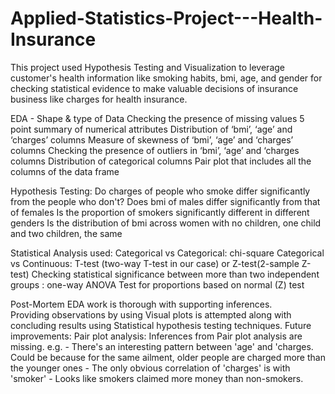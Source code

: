 # Applied-Statistics-Project---Health-Insurance
  This project used Hypothesis Testing and Visualization to leverage customer's health information like smoking habits, bmi, age, and gender for checking statistical evidence to     make valuable decisions of insurance business like charges for health insurance.

EDA - 
  Shape & type of Data
  Checking the presence of missing values
  5 point summary of numerical attributes
  Distribution of ‘bmi’, ‘age’ and ‘charges’ columns
  Measure of skewness of ‘bmi’, ‘age’ and ‘charges’ columns
  Checking the presence of outliers in ‘bmi’, ‘age’ and ‘charges columns
  Distribution of categorical columns
  Pair plot that includes all the columns of the data frame

Hypothesis Testing:
  Do charges of people who smoke differ significantly from the people who don't?
  Does bmi of males differ significantly from that of females
  Is the proportion of smokers significantly different in different genders
  Is the distribution of bmi across women with no children, one child and two children, the same
  
Statistical Analysis used: 
  Categorical vs Categorical: chi-square 
  Categorical vs Continuous: T-test (two-way T-test in our case) or Z-test(2-sample Z-test) 
  Checking statistical significance between more than two independent groups : one-way ANOVA 
  Test for proportions based on normal (Z) test
  
Post-Mortem
  EDA work is thorough with supporting inferences.  
  Providing observations by using Visual plots is attempted along with concluding results using Statistical hypothesis testing techniques. 
  Future improvements:
    Pair plot analysis: Inferences from Pair plot analysis are missing. e.g. - There's an interesting pattern between 'age' and 'charges. Could be because for the same ailment,       older people are charged more than the younger ones - The only obvious correlation of 'charges' is with 'smoker' - Looks like smokers claimed more money than non-smokers.

